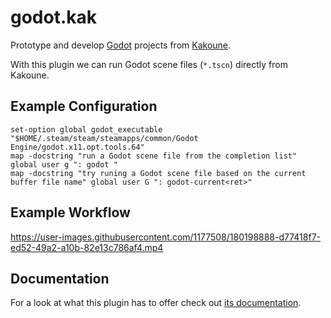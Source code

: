 # godot.kak

Prototype and develop [Godot](//godotengine.org) projects from [Kakoune](//kakoune.org).

With this plugin we can run Godot scene files (`*.tscn`) directly from Kakoune.

## Example Configuration

```kak
set-option global godot_executable "$HOME/.steam/steam/steamapps/common/Godot Engine/godot.x11.opt.tools.64"
map -docstring "run a Godot scene file from the completion list" global user g ": godot "
map -docstring "try runing a Godot scene file based on the current buffer file name" global user G ": godot-current<ret>"
```

## Example Workflow

https://user-images.githubusercontent.com/1177508/180198888-d77418f7-ed52-49a2-a10b-82e13c786af4.mp4

## Documentation

For a look at what this plugin has to offer check out [its documentation](godot.kak.asciidoc).

